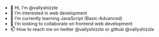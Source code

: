 - 👋 Hi, I’m @vallyshizzle
- 👀 I’m interested in web development
- 🌱 I’m currently learning JavaScript (Basic-Advanced)
- 💞️ I’m looking to collaborate on frontend web development
- 📫 How to reach me on twitter @vallyshizzle or github @vallyshizzle

<!---
vallyshizzle/vallyshizzle is a ✨ special ✨ repository because its `README.md` (this file) appears on your GitHub profile.
You can click the Preview link to take a look at your changes.
--->

